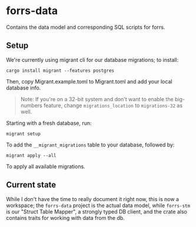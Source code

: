 # forrs-data
Contains the data model and corresponding SQL scripts for forrs.

## Setup
We're currently using migrant cli for our database migrations; to install:

    cargo install migrant --features postgres

Then, copy Migrant.example.toml to Migrant.toml and add your local database info.

> Note: If you're on a 32-bit system and don't want to enable the big-numbers
> feature, change `migrations_location` to `migrations-32` as well.

Starting with a fresh database, run:

    migrant setup

To add the `__migrant_migrations` table to your database, followed by:

    migrant apply --all

To apply all available migrations.

## Current state
While I don't have the time to really document it right now, this is now a
workspace; the `forrs-data` project is the actual data model, while
`forrs-stm` is our "Struct Table Mapper", a strongly typed DB client, and
the crate also contains traits for working with data from the db.
